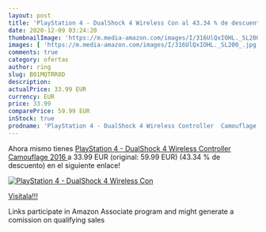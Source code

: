 ```yaml
---
layout: post
title: 'PlayStation 4 - DualShock 4 Wireless Con al 43.34 % de descuento'
date: 2020-12-09 03:24:20
thumbnailImage: 'https://m.media-amazon.com/images/I/316UlQxIOHL._SL200_.jpg'
images: [ 'https://m.media-amazon.com/images/I/316UlQxIOHL._SL200_.jpg' ]
comments: true
category: ofertas
author: ring
slug: B01MQTRR0D
description:
actualPrice: 33.99 EUR
currency: EUR
price: 33.99
comparePrice: 59.99 EUR
inStock: true
prodname: 'PlayStation 4 - DualShock 4 Wireless Controller  Camouflage  2016 '
---
```


Ahora mismo tienes [PlayStation 4 - DualShock 4 Wireless Controller  Camouflage  2016 ](https://www.amazon.de/dp/B01MQTRR0D/?tag=tolees0ca-21) a 33.99 EUR (original: 59.99 EUR) (43.34 %  de descuento) en el siguiente enlace!

[![PlayStation 4 - DualShock 4 Wireless Con](https://m.media-amazon.com/images/I/316UlQxIOHL._SL200_.jpg)](https://www.amazon.de/dp/B01MQTRR0D/?tag=tolees0ca-21)

[Visítala!!!](https://www.amazon.de/dp/B01MQTRR0D/?tag=tolees0ca-21)

Links participate in Amazon Associate program and might generate a comission on qualifying sales

